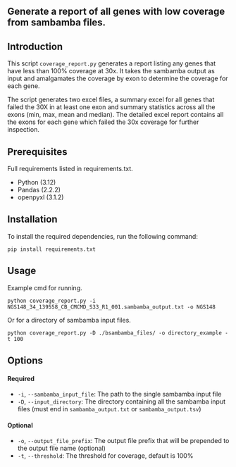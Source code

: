 ## Generate a report of all genes with low coverage from sambamba files.

## Introduction
This script `coverage_report.py` generates a report listing any genes that have less than 100% coverage at 30x.
It takes the sambamba output as input and
amalgamates the coverage by exon to determine the coverage for each gene.

The script generates two excel files, a summary excel for all genes that failed the 30X in at least one exon and summary statistics across all the exons (min, max, mean and median).
The detailed excel report contains all the exons for each gene which failed the 30x coverage for further inspection.

## Prerequisites
Full requirements listed in requirements.txt.
- Python (3.12)
- Pandas (2.2.2)
- openpyxl (3.1.2)


## Installation
To install the required dependencies, run the following command:
```
pip install requirements.txt
```

## Usage
Example cmd for running.
```
python coverage_report.py -i NGS148_34_139558_CB_CMCMD_S33_R1_001.sambamba_output.txt -o NGS148
```

Or for a directory of sambamba input files.
```
python coverage_report.py -D ./bsambamba_files/ -o directory_example -t 100
```

## Options
#### Required
- `-i`, `--sambamba_input_file`: The path to the single sambamba input file
- `-D`, `--input_directory`: The directory containing all the sambamba input files (must end in `sambamba_output.txt` or `sambamba_output.tsv`)
#### Optional
- `-o`, `--output_file_prefix`: The output file prefix that will be prepended to the output file name (optional)
- `-t`, `--threshold`: The threshold for coverage, default is 100%
